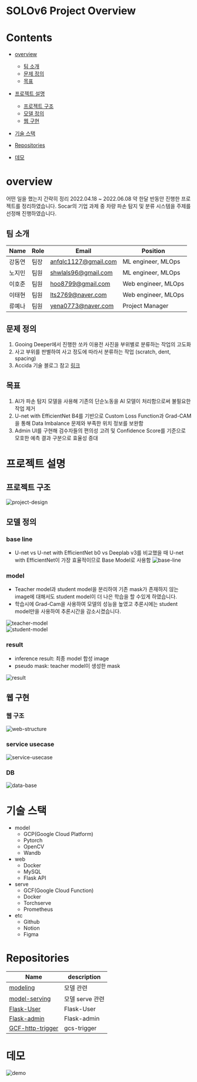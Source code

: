 # SOLOv6 Project Overview
# Contents
- [overview](#overview)
  - [팀 소개](#팀-소개)
  - [문제 정의](#문제-정의)
  - [목표](#목표)

- [프로젝트 설명](#프로젝트-설명)
  - [프로젝트 구조](#프로젝트-구조)
  - [모델 정의](#모델-정의)
  - [웹 구현](#웹-구현)

- [기술 스택](#기술-스택)
- [Repositories](#Repositories)
- [데모](#데모)

# overview
어떤 일을 했는지 간략히 정리
2022.04.18 ~ 2022.06.08 약 한달 반동안 진행한 프로젝트를 정리하였습니다.
Socar의 기업 과제 중 차량 파손 탐지 및 분류 시스템을 주제를 선정해 진행하였습니다.

## 팀 소개
| Name  | Role  | Email                | Position             |
|-------|-------|----------------------|----------------------|
| 강동연   | 팀장    | anfqlc1127@gmail.com | ML engineer,  MLOps  |
| 노지민   | 팀원    | shwlals96@gmail.com  | ML engineer,  MLOps  |
| 이호준   | 팀원    | hoo8799@gmail.com    | Web engineer,  MLOps |
| 이태현   | 팀원    | lts2769@naver.com    | Web engineer,  MLOps |
| 류예나   | 팀원    | yena0773@naver.com   | Project Manager      |

## 문제 정의
1. Gooing Deeper에서 진행한 쏘카 이용전 사진을 부위별로 분류하는 작업의 고도화
2. 사고 부위를 판별하여 사고 정도에 따라서 분류하는 작업 (scratch, dent, spacing)
3. Accida 기술 블로그 참고 [링크](https://tech.socarcorp.kr/data/2020/02/13/car-damage-segmentation-model.html)

## 목표
1. AI가 파손 탐지 모델을 사용해 기존의 단순노동을 AI 모델이 처리함으로써 불필요한 작업 제거
2. U-net with EfficientNet B4를 기반으로 Custom Loss Function과 Grad-CAM을 통해 Data Imbalance 문제와 부족한 위치 정보를 보완함
3. Admin UI를 구현해 검수자들의 편의성 고려 및 Confidence Score를 기준으로 모호한 예측 결과 구분으로 효율성 증대


# 프로젝트 설명
## 프로젝트 구조
![project-design](/images/project-design.png)


## 모델 정의
### base line
- U-net vs U-net with EfficientNet b0 vs Deeplab v3를 비교했을 때 U-net with EfficientNet이 가장 효율적이므로 Base Model로 사용함
![base-line](/images/baseline.png)

### model
- Teacher model과 student model을 분리하여 기존 mask가 존재하지 않는 image에 대해서도 student model이 더 나은 학습을 할 수있게 하였습니다. 
- 학습시에 Grad-Cam을 사용하여 모델의 성능을 높였고 추론시에는 student model만을 사용하여 추론시간을 감소시켰습니다.  

![teacher-model](/images/teacher-model.png)  
![student-model](/images/student-model.png)  

### result
- inference result: 최종 model 합성 image
- pseudo mask: teacher model이 생성한 mask

![result](/images/result.png)

## 웹 구현
### 웹 구조
![web-structure](/images/web-structure.png)

### service usecase
![service-usecase](/images/service-usecase.jpg)
### DB
![data-base](/images/data-base.jpg)

# 기술 스택
- model
  - GCP(Google Cloud Platform)
  - Pytorch
  - OpenCV
  - Wandb
- web
  - Docker
  - MySQL
  - Flask API
- serve
  - GCF(Google Cloud Function)
  - Docker 
  - Torchserve
  - Prometheus
- etc
  - Github
  - Notion 
  - Figma

# Repositories
| Name                                                           | description      |
|----------------------------------------------------------------|------------------|
| [modeling](https://github.com/SOLOv6/modeling)                 | 모델 관련            |
| [model-serving](https://github.com/SOLOv6/model-serving)       | 모델 serve 관련      |
| [Flask-User](https://github.com/SOLOv6/Flask-User)             | Flask-User       |
| [Flask-admin](https://github.com/SOLOv6/Flask-admin)           | Flask-admin      |
| [GCF-http-trigger](https://github.com/SOLOv6/GCF-http-trigger) | gcs-trigger      |

# 데모
![demo](/images/demo.gif)

